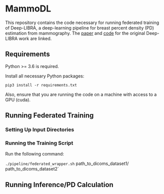 # MammoDL

This repository contains the code necessary for running federated training of Deep-LIBRA, a deep-learning pipeline for breast percent density (PD) estimation from mammography. The [paper](https://www.sciencedirect.com/science/article/pii/S1361841521001845) and [code](https://github.com/CBICA/Deep-LIBRA) for the original Deep-LIBRA work are linked.

## Requirements

Python >= 3.6 is required.

Install all necessary Python packages:

`pip3 install -r requirements.txt`

Also, ensure that you are running the code on a machine with access to a GPU (cuda).

## Running Federated Training

### Setting Up Input Directories

### Running the Training Script

Run the following command:

`./pipeline/federated_wrapper.sh` path_to_dicoms_dataset1/ path_to_dicoms_dataset2`

## Running Inference/PD Calculation

